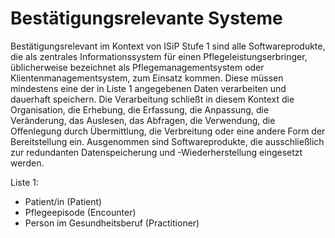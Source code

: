 # Bestätigungsrelevante Systeme

Bestätigungsrelevant im Kontext von ISiP Stufe 1 sind alle Softwareprodukte, die als zentrales Informationssystem für einen Pflegeleistungserbringer, üblicherweise bezeichnet als Pflegemanagementsystem oder Klientenmanagementsystem, zum Einsatz kommen. Diese müssen mindestens eine der in Liste 1 angegebenen Daten verarbeiten und dauerhaft speichern. Die Verarbeitung schließt in diesem Kontext die Organisation, die Erhebung, die Erfassung, die Anpassung, die Veränderung, das Auslesen, das Abfragen, die Verwendung, die Offenlegung durch Übermittlung, die Verbreitung oder eine andere Form der Bereitstellung ein. Ausgenommen sind Softwareprodukte, die ausschließlich zur redundanten Datenspeicherung und -Wiederherstellung eingesetzt werden.

Liste 1:

- Patient/in (Patient)
- Pflegeepisode (Encounter)
- Person im Gesundheitsberuf (Practitioner)